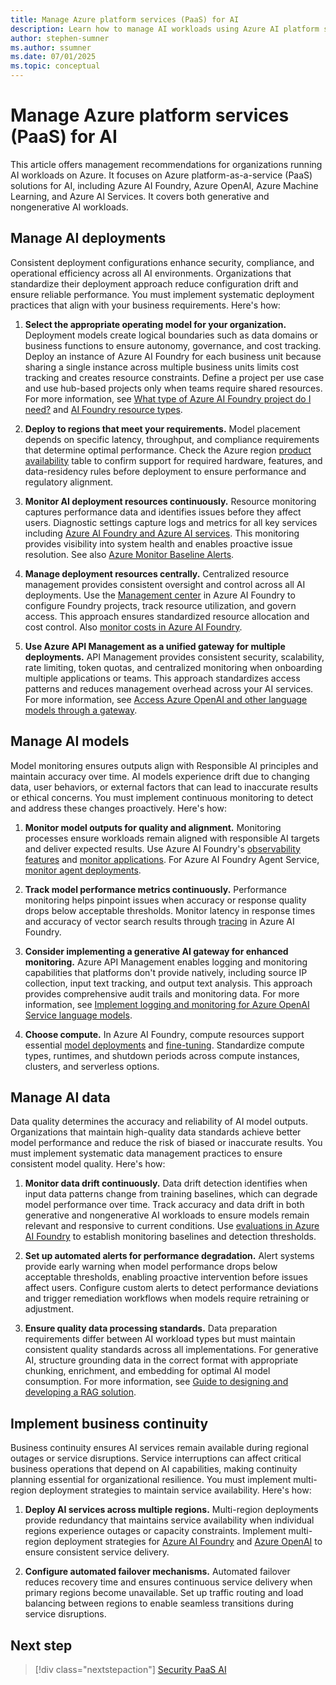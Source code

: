 ```yaml
---
title: Manage Azure platform services (PaaS) for AI
description: Learn how to manage AI workloads using Azure AI platform services (PaaS) with recommendations and best practices.
author: stephen-sumner
ms.author: ssumner
ms.date: 07/01/2025
ms.topic: conceptual
---
```


# Manage Azure platform services (PaaS) for AI

This article offers management recommendations for organizations running AI workloads on Azure. It focuses on Azure platform-as-a-service (PaaS) solutions for AI, including Azure AI Foundry, Azure OpenAI, Azure Machine Learning, and Azure AI Services. It covers both generative and nongenerative AI workloads.

## Manage AI deployments

Consistent deployment configurations enhance security, compliance, and operational efficiency across all AI environments. Organizations that standardize their deployment approach reduce configuration drift and ensure reliable performance. You must implement systematic deployment practices that align with your business requirements. Here's how:

1. **Select the appropriate operating model for your organization.** Deployment models create logical boundaries such as data domains or business functions to ensure autonomy, governance, and cost tracking. Deploy an instance of Azure AI Foundry for each business unit because sharing a single instance across multiple business units limits cost tracking and creates resource constraints. Define a project per use case and use hub-based projects only when teams require shared resources. For more information, see [What type of Azure AI Foundry project do I need?](/azure/ai-foundry/what-is-azure-ai-foundry#project-types) and [AI Foundry resource types](/azure/ai-foundry/concepts/resource-types).

2. **Deploy to regions that meet your requirements.** Model placement depends on specific latency, throughput, and compliance requirements that determine optimal performance. Check the Azure region [product availability](https://azure.microsoft.com/explore/global-infrastructure/products-by-region/table) table to confirm support for required hardware, features, and data-residency rules before deployment to ensure performance and regulatory alignment.

3. **Monitor AI deployment resources continuously.** Resource monitoring captures performance data and identifies issues before they affect users. Diagnostic settings capture logs and metrics for all key services including [Azure AI Foundry and Azure AI services](/azure/ai-services/diagnostic-logging). This monitoring provides visibility into system health and enables proactive issue resolution. See also [Azure Monitor Baseline Alerts](https://azure.github.io/azure-monitor-baseline-alerts/patterns/artificial-intelligence/).

4. **Manage deployment resources centrally.** Centralized resource management provides consistent oversight and control across all AI deployments. Use the [Management center](/azure/ai-foundry/concepts/management-center) in Azure AI Foundry to configure Foundry projects, track resource utilization, and govern access. This approach ensures standardized resource allocation and cost control. Also [monitor costs in Azure AI Foundry](/azure/ai-foundry/concepts/management-center).

5. **Use Azure API Management as a unified gateway for multiple deployments.** API Management provides consistent security, scalability, rate limiting, token quotas, and centralized monitoring when onboarding multiple applications or teams. This approach standardizes access patterns and reduces management overhead across your AI services. For more information, see [Access Azure OpenAI and other language models through a gateway](/azure/azure/architecture/ai-ml/guide/azure-openai-gateway-guide).

## Manage AI models

Model monitoring ensures outputs align with Responsible AI principles and maintain accuracy over time. AI models experience drift due to changing data, user behaviors, or external factors that can lead to inaccurate results or ethical concerns. You must implement continuous monitoring to detect and address these changes proactively. Here's how:

1. **Monitor model outputs for quality and alignment.** Monitoring processes ensure workloads remain aligned with responsible AI targets and deliver expected results. Use Azure AI Foundry's [observability features](/azure/ai-foundry/concepts/observability) and [monitor applications](/azure/ai-foundry/how-to/monitor-applications). For Azure AI Foundry Agent Service, [monitor agent deployments](/azure/ai-services/agents/how-to/metrics).

2. **Track model performance metrics continuously.** Performance monitoring helps pinpoint issues when accuracy or response quality drops below acceptable thresholds. Monitor latency in response times and accuracy of vector search results through [tracing](/azure/ai-studio/how-to/develop/trace-local-sdk) in Azure AI Foundry.

3. **Consider implementing a generative AI gateway for enhanced monitoring.** Azure API Management enables logging and monitoring capabilities that platforms don't provide natively, including source IP collection, input text tracking, and output text analysis. This approach provides comprehensive audit trails and monitoring data. For more information, see [Implement logging and monitoring for Azure OpenAI Service language models](/azure/architecture/ai-ml/openai/architecture/log-monitor-azure-openai).

2. **Choose compute.** In Azure AI Foundry, compute resources support essential [model deployments]((/azure/ai-foundry/concepts/foundry-models-overview#model-deployment-managed-compute-and-serverless-api-deployments)) and [fine-tuning](/azure/ai-foundry/concepts/fine-tuning-overview#serverless-or-managed-compute). Standardize compute types, runtimes, and shutdown periods across compute instances, clusters, and serverless options.

## Manage AI data

Data quality determines the accuracy and reliability of AI model outputs. Organizations that maintain high-quality data standards achieve better model performance and reduce the risk of biased or inaccurate results. You must implement systematic data management practices to ensure consistent model quality. Here's how:

1. **Monitor data drift continuously.** Data drift detection identifies when input data patterns change from training baselines, which can degrade model performance over time. Track accuracy and data drift in both generative and nongenerative AI workloads to ensure models remain relevant and responsive to current conditions. Use [evaluations in Azure AI Foundry](/azure/ai-studio/concepts/evaluation-approach-gen-ai) to establish monitoring baselines and detection thresholds.

2. **Set up automated alerts for performance degradation.** Alert systems provide early warning when model performance drops below acceptable thresholds, enabling proactive intervention before issues affect users. Configure custom alerts to detect performance deviations and trigger remediation workflows when models require retraining or adjustment.

3. **Ensure quality data processing standards.** Data preparation requirements differ between AI workload types but must maintain consistent quality standards across all implementations. For generative AI, structure grounding data in the correct format with appropriate chunking, enrichment, and embedding for optimal AI model consumption. For more information, see [Guide to designing and developing a RAG solution](/azure/architecture/ai-ml/guide/rag/rag-solution-design-and-evaluation-guide).

## Implement business continuity

Business continuity ensures AI services remain available during regional outages or service disruptions. Service interruptions can affect critical business operations that depend on AI capabilities, making continuity planning essential for organizational resilience. You must implement multi-region deployment strategies to maintain service availability. Here's how:

1. **Deploy AI services across multiple regions.** Multi-region deployments provide redundancy that maintains service availability when individual regions experience outages or capacity constraints. Implement multi-region deployment strategies for [Azure AI Foundry](/azure/ai-studio/how-to/disaster-recovery#plan-for-multi-regional-deployment) and [Azure OpenAI](/azure/ai-services/openai/how-to/business-continuity-disaster-recovery) to ensure consistent service delivery.

2. **Configure automated failover mechanisms.** Automated failover reduces recovery time and ensures continuous service delivery when primary regions become unavailable. Set up traffic routing and load balancing between regions to enable seamless transitions during service disruptions.

## Next step

> [!div class="nextstepaction"]
> [Security PaaS AI](../platform/security.md)
